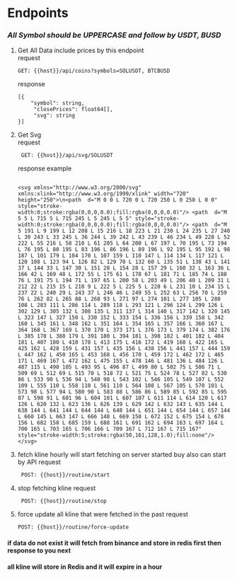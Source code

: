 # Endpoints

### _All Symbol should be UPPERCASE and follow by USDT, BUSD_

1. Get All Data include prices by this endpoint  
   request  

   ```
   GET: {{host}}/api/coins?symbols=SOLUSDT, BTCBUSD
   ```  

   response  

   ```  
   [{
       "symbol": string,
        "closePrices": float64[],
        "svg": string
   }]
   ```  

2. Get Svg  
   request

   ```
    GET: {{host}}/api/svg/SOLUSDT

   ```

    response example

    ```

    <svg xmlns="http://www.w3.org/2000/svg" xmlns:xlink="http://www.w3.org/1999/xlink" width="720" height="250">\n<path  d="M 0 0 L 720 0 L 720 250 L 0 250 L 0 0" style="stroke-width:0;stroke:rgba(0,0,0,0.0);fill:rgba(0,0,0,0.0)"/> <path  d="M 5 5 L 715 5 L 715 245 L 5 245 L 5 5" style="stroke-width:0;stroke:rgba(0,0,0,0.0);fill:rgba(0,0,0,0.0)"/> <path  d="M 5 191 L 9 199 L 12 208 L 15 216 L 18 223 L 21 230 L 24 235 L 27 240 L 30 243 L 33 245 L 36 244 L 39 242 L 43 239 L 46 234 L 49 228 L 52 222 L 55 216 L 58 210 L 61 205 L 64 200 L 67 197 L 70 195 L 73 194 L 76 195 L 80 195 L 83 196 L 86 196 L 89 196 L 92 195 L 95 192 L 98 187 L 101 179 L 104 170 L 107 159 L 110 147 L 114 134 L 117 121 L 120 108 L 123 94 L 126 82 L 129 70 L 132 60 L 135 51 L 138 43 L 141 37 L 144 33 L 147 30 L 151 28 L 154 28 L 157 29 L 160 32 L 163 36 L 166 42 L 169 48 L 172 55 L 175 61 L 178 67 L 181 71 L 185 74 L 188 76 L 191 75 L 194 71 L 197 65 L 200 58 L 203 49 L 206 40 L 209 31 L 212 22 L 215 15 L 218 9 L 222 5 L 225 5 L 228 6 L 231 10 L 234 15 L 237 22 L 240 29 L 243 37 L 246 46 L 249 55 L 252 63 L 256 70 L 259 76 L 262 82 L 265 88 L 268 93 L 271 97 L 274 101 L 277 105 L 280 108 L 283 111 L 286 114 L 289 118 L 293 121 L 296 124 L 299 126 L 302 129 L 305 132 L 308 135 L 311 137 L 314 140 L 317 142 L 320 145 L 323 147 L 327 150 L 330 152 L 333 154 L 336 156 L 339 158 L 342 160 L 345 161 L 348 162 L 351 164 L 354 165 L 357 166 L 360 167 L 364 168 L 367 169 L 370 170 L 373 171 L 376 173 L 379 174 L 382 176 L 385 178 L 388 179 L 391 180 L 394 181 L 398 182 L 401 182 L 404 181 L 407 180 L 410 178 L 413 175 L 416 172 L 419 168 L 422 165 L 425 162 L 428 159 L 431 157 L 435 156 L 438 156 L 441 157 L 444 159 L 447 162 L 450 165 L 453 168 L 456 170 L 459 172 L 462 172 L 465 171 L 469 167 L 472 162 L 475 155 L 478 146 L 481 136 L 484 126 L 487 115 L 490 105 L 493 95 L 496 87 L 499 80 L 502 75 L 506 71 L 509 69 L 512 69 L 515 70 L 518 72 L 521 75 L 524 78 L 527 82 L 530 86 L 533 90 L 536 94 L 540 98 L 543 102 L 546 105 L 549 107 L 552 109 L 555 110 L 558 110 L 561 110 L 564 108 L 567 105 L 570 101 L 573 98 L 577 94 L 580 90 L 583 88 L 586 86 L 589 85 L 592 85 L 595 87 L 598 91 L 601 96 L 604 101 L 607 107 L 611 114 L 614 120 L 617 126 L 620 132 L 623 136 L 626 139 L 629 142 L 632 143 L 635 144 L 638 144 L 641 144 L 644 144 L 648 144 L 651 144 L 654 144 L 657 144 L 660 145 L 663 147 L 666 148 L 669 150 L 672 152 L 675 154 L 678 156 L 682 158 L 685 159 L 688 161 L 691 162 L 694 163 L 697 164 L 700 165 L 703 165 L 706 166 L 709 167 L 712 167 L 715 167" style="stroke-width:5;stroke:rgba(50,161,128,1.0);fill:none"/> </svg> 
    
    ```  

3. fetch kline hourly will start fetching on server started buy also can start by API
   request

   ```
    POST: {{host}}/routine/start
   ```

4. stop fetching kline
   request

   ```
    POST: {{host}}/routine/stop
   ```

5. force update all kline that were fetched in the past
    request

    ```
    POST: {{host}}/routine/force-update
    ```

#### if data do not exist it will fetch from binance and store in redis first then response to you next  

#### all kline will store in Redis and it will expire in a hour
